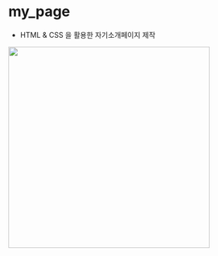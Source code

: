 # my_page

- HTML & CSS 을 활용한 자기소개페이지 제작

<img src="https://github.com/zzoming/my_page/assets/124108660/c3b3e601-ce64-45da-a263-6a1d5760eea3" width = 400px>




